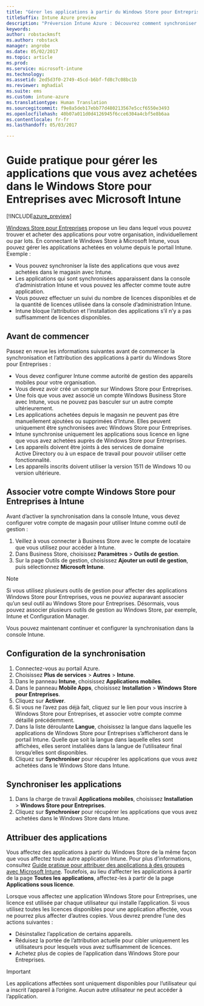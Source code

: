 ```yaml
---
title: "Gérer les applications à partir du Windows Store pour Entreprises | Microsoft Docs"
titleSuffix: Intune Azure preview
description: "Préversion Intune Azure : Découvrez comment synchroniser les applications dans Intune depuis Windows Store pour Entreprises, puis les affecter et assurer leur suivi."
keywords: 
author: robstackmsft
ms.author: robstack
manager: angrobe
ms.date: 05/02/2017
ms.topic: article
ms.prod: 
ms.service: microsoft-intune
ms.technology: 
ms.assetid: 2ed5d3f0-2749-45cd-b6bf-fd8c7c08bc1b
ms.reviewer: mghadial
ms.suite: ems
ms.custom: intune-azure
ms.translationtype: Human Translation
ms.sourcegitcommit: f9e8a5deb17ebb77d480213567e5ccf6550e3493
ms.openlocfilehash: 40b07a011d0d4126945f6cce6304a4cbf5e8b6aa
ms.contentlocale: fr-fr
ms.lasthandoff: 05/03/2017

---
```


# <a name="how-to-manage-apps-you-purchased-from-the-windows-store-for-business-with-microsoft-intune"></a>Guide pratique pour gérer les applications que vous avez achetées dans le Windows Store pour Entreprises avec Microsoft Intune

[!INCLUDE[azure_preview](../includes/azure_preview.md)]


[Windows Store pour Entreprises](https://www.microsoft.com/business-store) propose un lieu dans lequel vous pouvez trouver et acheter des applications pour votre organisation, individuellement ou par lots. En connectant le Windows Store à Microsoft Intune, vous pouvez gérer les applications achetées en volume depuis le portail Intune. Exemple :
* Vous pouvez synchroniser la liste des applications que vous avez achetées dans le magasin avec Intune.
* Les applications qui sont synchronisées apparaissent dans la console d’administration Intune et vous pouvez les affecter comme toute autre application.
* Vous pouvez effectuer un suivi du nombre de licences disponibles et de la quantité de licences utilisée dans la console d’administration Intune.
* Intune bloque l’attribution et l’installation des applications s’il n’y a pas suffisamment de licences disponibles.

## <a name="before-you-start"></a>Avant de commencer
Passez en revue les informations suivantes avant de commencer la synchronisation et l’attribution des applications à partir du Windows Store pour Entreprises :
* Vous devez configurer Intune comme autorité de gestion des appareils mobiles pour votre organisation.
* Vous devez avoir créé un compte sur Windows Store pour Entreprises.
* Une fois que vous avez associé un compte Windows Business Store avec Intune, vous ne pouvez pas basculer sur un autre compte ultérieurement.
* Les applications achetées depuis le magasin ne peuvent pas être manuellement ajoutées ou supprimées d’Intune. Elles peuvent uniquement être synchronisées avec Windows Store pour Entreprises.
* Intune synchronise uniquement les applications sous licence en ligne que vous avez achetées auprès de Windows Store pour Entreprises.
* Les appareils doivent être joints à des services de domaine Active Directory ou à un espace de travail pour pouvoir utiliser cette fonctionnalité.
* Les appareils inscrits doivent utiliser la version 1511 de Windows 10 ou version ultérieure.

## <a name="associate-your-windows-store-for-business-account-with-intune"></a>Associer votre compte Windows Store pour Entreprises à Intune
Avant d’activer la synchronisation dans la console Intune, vous devez configurer votre compte de magasin pour utiliser Intune comme outil de gestion :
1. Veillez à vous connecter à Business Store avec le compte de locataire que vous utilisez pour accéder à Intune.
2. Dans Business Store, choisissez **Paramètres** > **Outils de gestion**.
3. Sur la page Outils de gestion, choisissez **Ajouter un outil de gestion**, puis sélectionnez **Microsoft Intune**.

> [!NOTE]
> Si vous utilisez plusieurs outils de gestion pour affecter des applications Windows Store pour Entreprises, vous ne pouviez auparavant associer qu’un seul outil au Windows Store pour Entreprises. Désormais, vous pouvez associer plusieurs outils de gestion au Windows Store, par exemple, Intune et Configuration Manager.

Vous pouvez maintenant continuer et configurer la synchronisation dans la console Intune.

## <a name="configure-synchronization"></a>Configuration de la synchronisation

1. Connectez-vous au portail Azure.
2. Choisissez **Plus de services** > **Autres** > **Intune**.
3. Dans le panneau **Intune**, choisissez **Applications mobiles**.
1. Dans le panneau **Mobile Apps**, choisissez **Installation** > **Windows Store pour Entreprises**.
2. Cliquez sur **Activer**.
3. Si vous ne l’avez pas déjà fait, cliquez sur le lien pour vous inscrire à Windows Store pour Entreprises, et associer votre compte comme détaillé précédemment.
5. Dans la liste déroulante **Langue**, choisissez la langue dans laquelle les applications de Windows Store pour Entreprises s’afficheront dans le portail Intune. Quelle que soit la langue dans laquelle elles sont affichées, elles seront installées dans la langue de l’utilisateur final lorsqu’elles sont disponibles.
6. Cliquez sur **Synchroniser** pour récupérer les applications que vous avez achetées dans le Windows Store dans Intune.

## <a name="synchronize-apps"></a>Synchroniser les applications

1. Dans la charge de travail **Applications mobiles**, choisissez **Installation** > **Windows Store pour Entreprises**.
2. Cliquez sur **Synchroniser** pour récupérer les applications que vous avez achetées dans le Windows Store dans Intune.

## <a name="assign-apps"></a>Attribuer des applications

Vous affectez des applications à partir du Windows Store de la même façon que vous affectez toute autre application Intune. Pour plus d’informations, consultez [Guide pratique pour attribuer des applications à des groupes avec Microsoft Intune](deploy-apps.md). Toutefois, au lieu d’affecter les applications à partir de la page **Toutes les applications**, affectez-les à partir de la page **Applications sous licence**.

Lorsque vous affectez une application Windows Store pour Entreprises, une licence est utilisée par chaque utilisateur qui installe l’application. Si vous utilisez toutes les licences disponibles pour une application affectée, vous ne pourrez plus affecter d’autres copies. Vous devrez prendre l’une des actions suivantes :
* Désinstallez l’application de certains appareils.
* Réduisez la portée de l’attribution actuelle pour cibler uniquement les utilisateurs pour lesquels vous avez suffisamment de licences.
* Achetez plus de copies de l’application dans Windows Store pour Entreprises.

> [!Important]
> Les applications affectées sont uniquement disponibles pour l’utilisateur qui a inscrit l’appareil à l’origine. Aucun autre utilisateur ne peut accéder à l’application.


